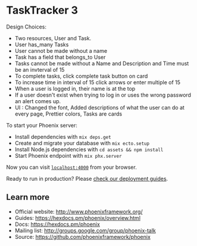 # TaskTracker 3
Design Choices:
  * Two resources, User and Task.
  * User has_many Tasks
  * User cannot be made without a name
  * Task has a field that belongs_to User
  * Tasks cannot be made without a Name and Description and Time must be an invterval of 15
  * To complete tasks, click complete task button on card
  * To increase time in interval of 15 click arrows or enter multiple of 15
  * When a user is logged in, their name is at the top
  * If a user doesn't exist when trying to log in or uses the wrong password an alert comes up.
  * UI : Changed the font, Added descriptions of what the user can do at every page, Prettier colors, Tasks are cards

To start your Phoenix server:

  * Install dependencies with `mix deps.get`
  * Create and migrate your database with `mix ecto.setup`
  * Install Node.js dependencies with `cd assets && npm install`
  * Start Phoenix endpoint with `mix phx.server`

Now you can visit [`localhost:4000`](http://localhost:4000) from your browser.

Ready to run in production? Please [check our deployment guides](https://hexdocs.pm/phoenix/deployment.html).

## Learn more

  * Official website: http://www.phoenixframework.org/
  * Guides: https://hexdocs.pm/phoenix/overview.html
  * Docs: https://hexdocs.pm/phoenix
  * Mailing list: http://groups.google.com/group/phoenix-talk
  * Source: https://github.com/phoenixframework/phoenix
